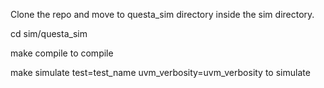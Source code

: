 Clone the repo and move to questa_sim directory inside the sim directory. 

cd sim/questa_sim

make compile to compile

make simulate test=test_name uvm_verbosity=uvm_verbosity to simulate
